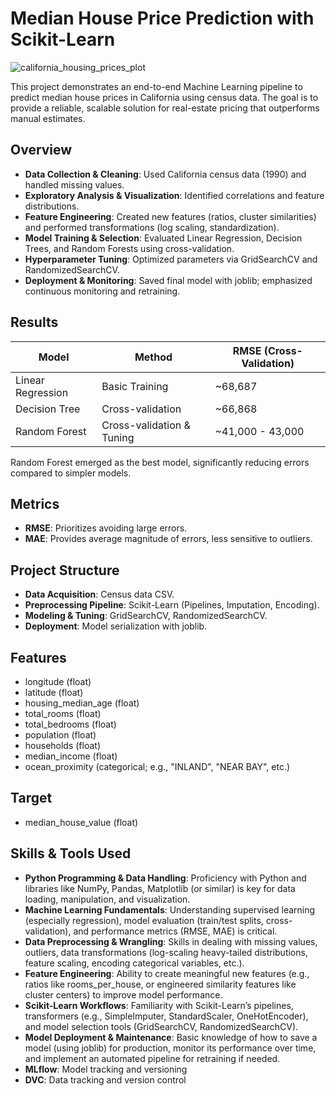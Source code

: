 # Median House Price Prediction with Scikit-Learn

![california_housing_prices_plot](https://github.com/user-attachments/assets/78d8739b-f4ba-4491-a365-e03a326242f1)

This project demonstrates an end-to-end Machine Learning pipeline to predict median house prices in California using census data. The goal is to provide a reliable, scalable solution for real-estate pricing that outperforms manual estimates.


## Overview
- **Data Collection & Cleaning**: Used California census data (1990) and handled missing values.
- **Exploratory Analysis & Visualization**: Identified correlations and feature distributions.
- **Feature Engineering**: Created new features (ratios, cluster similarities) and performed transformations (log scaling, standardization).
- **Model Training & Selection**: Evaluated Linear Regression, Decision Trees, and Random Forests using cross-validation.
- **Hyperparameter Tuning**: Optimized parameters via GridSearchCV and RandomizedSearchCV.
- **Deployment & Monitoring**: Saved final model with joblib; emphasized continuous monitoring and retraining.

## Results

| Model             | Method                    | RMSE (Cross-Validation) |
| ----------------- | ------------------------- | ----------------------- |
| Linear Regression | Basic Training            | ~68,687                 |
| Decision Tree     | Cross-validation          | ~66,868                 |
| Random Forest     | Cross-validation & Tuning | ~41,000 - 43,000        |

Random Forest emerged as the best model, significantly reducing errors compared to simpler models.

## Metrics
- **RMSE**: Prioritizes avoiding large errors.
- **MAE**: Provides average magnitude of errors, less sensitive to outliers.

## Project Structure
- **Data Acquisition**: Census data CSV.
- **Preprocessing Pipeline**: Scikit-Learn (Pipelines, Imputation, Encoding).
- **Modeling & Tuning**: GridSearchCV, RandomizedSearchCV.
- **Deployment**: Model serialization with joblib.

## Features
- longitude (float)
- latitude (float)
- housing_median_age (float)
- total_rooms (float)
- total_bedrooms (float)
- population (float)
- households (float)
- median_income (float)
- ocean_proximity (categorical; e.g., "INLAND", "NEAR BAY", etc.)

## Target
- median_house_value (float)

## Skills & Tools Used
- **Python Programming & Data Handling**: Proficiency with Python and libraries like NumPy, Pandas, Matplotlib (or similar) is key for data loading, manipulation, and visualization.
- **Machine Learning Fundamentals**: Understanding supervised learning (especially regression), model evaluation (train/test splits, cross-validation), and performance metrics (RMSE, MAE) is critical.
- **Data Preprocessing & Wrangling**: Skills in dealing with missing values, outliers, data transformations (log-scaling heavy-tailed distributions, feature scaling, encoding categorical variables, etc.).
- **Feature Engineering**: Ability to create meaningful new features (e.g., ratios like rooms_per_house, or engineered similarity features like cluster centers) to improve model performance.
- **Scikit-Learn Workflows**: Familiarity with Scikit-Learn’s pipelines, transformers (e.g., SimpleImputer, StandardScaler, OneHotEncoder), and model selection tools (GridSearchCV, RandomizedSearchCV).
- **Model Deployment & Maintenance**: Basic knowledge of how to save a model (using joblib) for production, monitor its performance over time, and implement an automated pipeline for retraining if needed.
- **MLflow**: Model tracking and versioning
- **DVC**: Data tracking and version control

